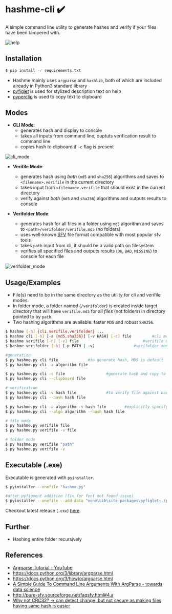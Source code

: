 # hashme-cli ✔️
A simple command line utility to generate hashes and verify if your files have been tampered with.

![help](https://i.imgur.com/fnYDrnD.png)

## Installation
```sh
$ pip install -r requirements.txt
```
- Hashme mainly uses `argparse` and `hashlib`, both of which are included already in Python3 standard library
- [pyfiglet](https://pypi.org/project/pyfiglet/0.7/) is used for stylized description text on help
- [pyperclip](https://pypi.org/project/pyperclip/) is used to copy text to clipboard

## Modes
- **CLI Mode**: 
	- generates hash and display to console
	- takes all inputs from command line; ouptuts verification result to command line
	- copies hash to clipboard if `-c` flag is present

![cli_mode](https://i.imgur.com/4XgegXW.png)

- **Verifile Mode**: 
	- generates hash using _both_ (`md5` and `sha256`) algorithms and saves to `<filename>.verifile` in the current directory
	- takes input from `<filename>.verifile` that should exist in the current directory
	- verify against _both_ (`md5` and `sha256`) algorithms and outputs results to console

- **Verifolder Mode**: 
	- generates hash for all files in a folder using `md5` algorithm and saves to `<path>/verifolder/verifile.md5` (no folders)
	- uses well-known [SFV](https://en.wikipedia.org/wiki/Simple_file_verification) file format compatible with most popular sfv tools
	- takes `path` input from cli, it should be a valid path on filesystem
	- verifies all specified files and outputs results (`OK`, `BAD`, `MISSING`) to console for each file

![verifolder_mode](https://i.imgur.com/co75muO.png)

## Usage/Examples
- File(s) need to be in the same directory as the utility for cli and verifile modes.
- In folder mode, a folder named (`/verifolder`) is created inside target directory that will have `verifile.md5` for all _files_ (not folders) in directory pointed to by `path`. 
- Two hashing algorithms are available: faster `MD5` and robust `SHA256`.

```sh
$ hashme [-h] {cli,verifile,verifolder} ...
$ hashme cli [-h] [-a {md5,sha256}] [-v HASH] [-c] file 		#cli mode
$ hashme verifile [-h] [-v] file 			                #verifile mode
$ hashme verifolder [-h] [-p PATH | -v]					#verifolder mode
```

```sh
#generation
$ py hashme.py cli file				#to generate hash, MD5 is default
$ py hashme.py cli -a algorithm file

$ py hashme.py cli -c file 	                #generate hash and copy to clipboard
$ py hashme.py cli --clipboard file

# verification
$ py hashme.py cli -v hash file		        #to verify file against hash (assumed to be MD5 by default)
$ py hashme.py cli --hash hash file

$ py hashme.py cli -a algorithm -v hash file		#explicitly specifying algorithm
$ py hashme.py cli --algo algorithm --hash hash file

# file mode
$ py hashme.py verifile file
$ py hashme.py verifile -v file

# folder mode
$ py hashme.py verifile "path"
$ py hashme.py verifile -v
```

## Executable (.exe)
Executable is generated with `pyinstaller`.

```sh
$ pyinstaller --onefile "hashme.py"

#after pyfigment addition (fix for font not found issue)
$ pyinstaller --onefile --add-data "venv\Lib\site-packages\pyfiglet;./pyfiglet" hashme.py
```

Checkout latest release (`.exe`) [here](https://github.com/abhishekarya1/hashme-cli/releases).

## Further
- Hashing entire folder recursively

## References
- [Argparse Tutorial - YouTube](https://youtu.be/Y2Vatkp4Y6M)
- https://docs.python.org/3/library/argparse.html
- https://docs.python.org/3/howto/argparse.html
- [A Simple Guide To Command Line Arguments With ArgParse - towards data science](https://towardsdatascience.com/a-simple-guide-to-command-line-arguments-with-argparse-6824c30ab1c3)
- http://pure-sfv.sourceforge.net/faqsfv.html#4.a
- [Why not CRC32? -> can detect change; but not secure as making files having same hash is easier](https://stackoverflow.com/a/16122368)
